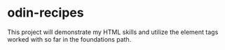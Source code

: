 # odin-recipes
This project will demonstrate my HTML skills and utilize the element tags worked with so far in the foundations path.
